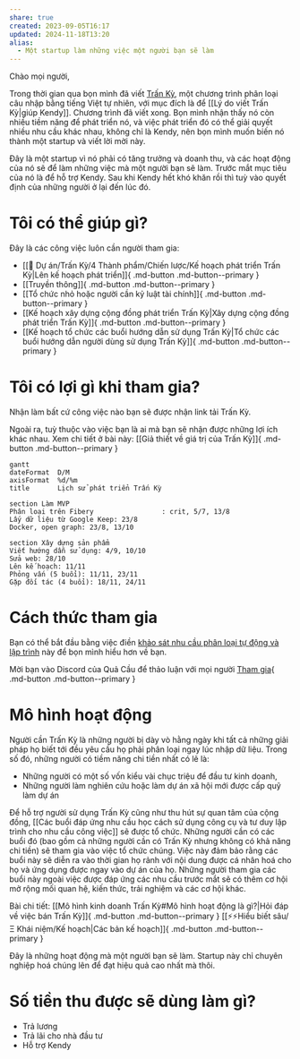 ```yaml
---
share: true
created: 2023-09-05T16:17
updated: 2024-11-18T13:20
alias:
  - Một startup làm những việc một người bạn sẽ làm
---
```

Chào mọi người,

Trong thời gian qua bọn mình đã viết [Trấn Kỳ](https://lậptrình.quảcầu.cc/%F0%9F%91%8Ftr%E1%BA%A5n%20k%E1%BB%B3/?utm_source=CW+Obsidian%2C+qu%E1%BA%A3n+l%C3%BD+d%E1%BB%B1+%C3%A1n+v%C3%A0+c%C3%B4ng+c%E1%BB%A5+ngh%C4%A9+%C2%BB+L%E1%BB%9Di+m%E1%BB%9Di+tham+gia+startup+c%E1%BB%A7a+c%E1%BB%99ng+%C4%91%E1%BB%93ng&utm_medium=vault&utm_campaign=Tr%E1%BA%A5n+K%E1%BB%B3&utm_content=ph%E1%BA%A7n+m%E1%BB%9F+%C4%91%E1%BA%A7u), một chương trình phân loại câu nhập bằng tiếng Việt tự nhiên, với mục đích là để [[Lý do viết Trấn Kỳ|giúp Kendy]]. Chương trình đã viết xong. Bọn mình nhận thấy nó còn nhiều tiềm năng để phát triển nó, và việc phát triển đó có thể giải quyết nhiều nhu cầu khác nhau, không chỉ là Kendy, nên bọn mình muốn biến nó thành một startup và viết lời mời này.

Đây là một startup vì nó phải có tăng trưởng và doanh thu, và các hoạt động của nó sẽ để làm những việc mà một người bạn sẽ làm. Trước mắt mục tiêu của nó là để hỗ trợ Kendy. Sau khi Kendy hết khó khăn rồi thì tuỳ vào quyết định của những người ở lại đến lúc đó.

# Tôi có thể giúp gì?
Đây là các công việc luôn cần người tham gia:

- [[📐 Dự án/Trấn Kỳ/4 Thành phẩm/Chiến lược/Kế hoạch phát triển Trấn Kỳ|Lên kế hoạch phát triển]]{ .md-button .md-button--primary }
- [[Truyền thông]]{ .md-button .md-button--primary }
- [[Tổ chức nhỏ hoặc người cần kỷ luật tài chính]]{ .md-button .md-button--primary }
- [[Kế hoạch xây dựng cộng đồng phát triển Trấn Kỳ|Xây dựng cộng đồng phát triển Trấn Kỳ]]{ .md-button .md-button--primary }
- [[Kế hoạch tổ chức các buổi hướng dẫn sử dụng Trấn Kỳ|Tổ chức các buổi hướng dẫn người dùng sử dụng Trấn Kỳ]]{ .md-button .md-button--primary }
# Tôi có lợi gì khi tham gia?
Nhận làm bất cứ công việc nào bạn sẽ được nhận link tải Trấn Kỳ.

Ngoài ra, tuỳ thuộc vào việc bạn là ai mà bạn sẽ nhận được những lợi ích khác nhau. Xem chi tiết ở bài này: [[Giả thiết về giá trị của Trấn Kỳ]]{ .md-button .md-button--primary }

```mermaid
gantt
dateFormat  D/M
axisFormat  %d/%m
title       Lịch sử phát triển Trấn Kỳ

section Làm MVP
Phân loại trên Fibery                 : crit, 5/7, 13/8
Lấy dữ liệu từ Google Keep: 23/8
Docker, open graph: 23/8, 13/10

section Xây dựng sản phẩm
Viết hướng dẫn sử dụng: 4/9, 10/10
Sửa web: 28/10
Lên kế hoạch: 11/11
Phỏng vấn (5 buổi): 11/11, 23/11
Gặp đối tác (4 buổi): 18/11, 24/11
```

# Cách thức tham gia
Bạn có thể bắt đầu bằng việc điền [khảo sát nhu cầu phân loại tự động và lập trình](https://quảcầu.cc/khao-sat-nhu-cau-phan-loai-tu-dong-va-lap-trinh/?utm_source=CW+%C2%BB+Obsidian%2C+qu%E1%BA%A3n+l%C3%BD+d%E1%BB%B1+%C3%A1n+v%C3%A0+c%C3%B4ng+c%E1%BB%A5+ngh%C4%A9+%C2%BB+L%E1%BB%9Di+m%E1%BB%9Di+x%C3%A2y+d%E1%BB%B1ng+m%E1%BB%99t+startup+%C4%91%E1%BB%83+l%C3%A0m+nh%E1%BB%AFng+vi%E1%BB%87c+m%E1%BB%99t+ng%C6%B0%E1%BB%9Di+b%E1%BA%A1n+s%E1%BA%BD+l%C3%A0m&utm_medium=vault&utm_campaign=Tr%E1%BA%A5n+K%E1%BB%B3) này để bọn mình hiểu hơn về bạn.

Mời bạn vào Discord của Quả Cầu để thảo luận với mọi người
[Tham gia](https://discord.com/channels/898550123007709204/1163106307495170108/1171076032342806548){ .md-button .md-button--primary }

# Mô hình hoạt động
Người cần Trấn Kỳ là những người bị dày vò hằng ngày khi tất cả những giải pháp họ biết tới đều yêu cầu họ phải phân loại ngay lúc nhập dữ liệu. Trong số đó, những người có tiềm năng chi tiền nhất có lẽ là:
- Những người có một số vốn kiểu vài chục triệu để đầu tư kinh doanh, 
- Những người làm nghiên cứu hoặc làm dự án xã hội mới được cấp quỹ làm dự án

Để hỗ trợ người sử dụng Trấn Kỳ cũng như thu hút sự quan tâm của cộng đồng, [[Các buổi đáp ứng nhu cầu học cách sử dụng công cụ và tư duy lập trình cho nhu cầu công việc]] sẽ được tổ chức. Những người cần có các buổi đó (bao gồm cả những người cần có Trấn Kỳ nhưng không có khả năng chi tiền) sẽ tham gia vào việc tổ chức chúng. Việc này đảm bảo rằng các buổi này sẽ diễn ra vào thời gian họ rảnh với nội dung được cá nhân hoá cho họ và ứng dụng được ngay vào dự án của họ. Những người tham gia các buổi này ngoài việc được đáp ứng các nhu cầu trước mắt sẽ có thêm cơ hội mở rộng mối quan hệ, kiến thức, trải nghiệm và các cơ hội khác.

Bài chi tiết: [[Mô hình kinh doanh Trấn Kỳ#Mô hình hoạt động là gì?|Hỏi đáp về việc bán Trấn Kỳ]]{ .md-button .md-button--primary } [[⚡⚡Hiểu biết sâu/Ξ Khái niệm/Kế hoạch|Các bản kế hoạch]]{ .md-button .md-button--primary }

Đây là những hoạt động mà một người bạn sẽ làm. Startup này chỉ chuyên nghiệp hoá chúng lên để đạt hiệu quả cao nhất mà thôi.
# Số tiền thu được sẽ dùng làm gì?
- Trả lương
- Trả lãi cho nhà đầu tư
- Hỗ trợ Kendy
